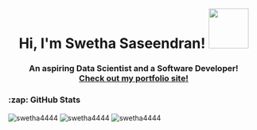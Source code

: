 <h1 align="center">Hi, I'm Swetha Saseendran! <img src="https://github.com/TheDudeThatCode/TheDudeThatCode/blob/master/Assets/Developer.gif" width="80px"></h1> 
<h3 align="center">An aspiring Data Scientist and a Software Developer! <br/> <a href="https://portfolio-website-github-io-4seoarmoo-swetha4444.vercel.app/" target="_blank">Check out my portfolio site! </a></h3>


  <h3>:zap: GitHub Stats</h3>
    <img align="center" src="https://github-readme-stats.vercel.app/api/top-langs?username=swetha4444&show_icons=true&theme=dark&locale=en&layout=compact" alt="swetha4444" />
    <img align="center" src="https://github-readme-stats.vercel.app/api?username=swetha4444&show_icons=true&theme=dark&hide_border=true&locale=en" alt="swetha4444" />
    <img align="center" src="https://github-readme-streak-stats.herokuapp.com/?user=swetha4444&theme=dark" alt="swetha4444" />

